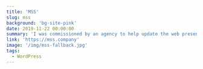 ```yaml
---
title: 'MSS'
slug: mss
background: 'bg-site-pink'
date: 2019-11-22 00:00:00
summary: 'I was commissioned by an agency to help update the web presence of MSS. This involved completely redesigning their site and I worked on implementing the design into WordPress whilst adding a little bit of flair to the site.'
link: 'https://mss.company'
image: '/img/mss-fallback.jpg'
tags:
  - WordPress
---
```

